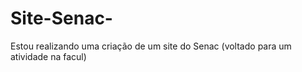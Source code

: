 # Site-Senac-
Estou realizando uma criação de um site do Senac (voltado para um atividade na facul)
